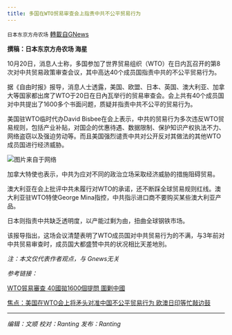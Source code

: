```yaml
---
title: 多国在WTO贸易审查会上指责中共不公平贸易行为
---
```

`日本东京方舟农场` [轉載自GNews](https://gnews.org/zh-hans/1611363/)

**撰稿：日本东京方舟农场 海星**

10月20日，消息人士称，多国参加了世界贸易组织（WTO）在日内瓦召开的第8次对中共贸易政策审查会议，其中高达40个成员国指责中共的不公平贸易行为。

据《自由时报》报导，消息人士透露，美国、欧盟、日本、英国、澳大利亚、加拿大等国家都出席了WTO于20日在日內瓦举行的贸易审查会。会上共有40个成员国对中共提出了1600多个书面问题，质疑并指责中共不公平的贸易行为。

美国驻WTO临时代办David Bisbee在会上表示，中共的贸易行为多次违反WTO贸易规则，包括产业补贴，对国企的优惠待遇、数据限制、保护知识产权执法不力、网络盗窃以及强迫劳动等。而且美国强烈谴责中共对公开反对其做法的其他WTO成员国进行经济威胁。

![](https://assets.gnews.org/wp-content/uploads/2021/10/phpnJJwSS.jpg)图片来自于网络

加拿大特使也表示，中共为应对不同的政治立场采取经济威胁的措施阻碍贸易。

澳大利亚在会上批评中共未履行对WTO的承诺，还不断踩全球贸易规则红线。澳大利亚驻WTO特使George Mina指控，中共指示进口商不要购买某些澳大利亚产品。

日本则指责中共缺乏透明度，以产能过剩为由，扭曲全球钢铁市场。

该报导指出，这场会议清楚表明了WTO成员国对中共贸易行为的不满，与3年前对中共贸易审查时，成员国大都盛赞中共的状况相比天差地別。

*注：本文仅代表作者观点，与 Gnews无关*

*参考链接：*

[WTO貿易審查 40國拋1600個提問 圍剿中國](https://ec.ltn.com.tw/article/breakingnews/3711854)

[焦点：美国在WTO会上将矛头对准中国不公平贸易行为 欧澳日印等忙敲边鼓](https://cn.reuters.com/article/us-wto-china-trade-1021-idCNKBS2HB04A)

* * *

*编辑：文顺 校对：Ranting 发布：Ranting*
